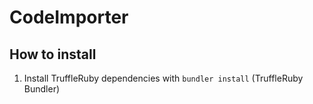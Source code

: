 # CodeImporter

## How to install
1. Install TruffleRuby dependencies with `bundler install` (TruffleRuby Bundler)
